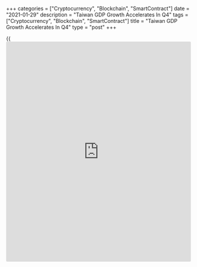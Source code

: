 +++
categories = ["Cryptocurrency", "Blockchain", "SmartContract"]
date = "2021-01-29"
description = "Taiwan GDP Growth Accelerates In Q4"
tags = ["Cryptocurrency", "Blockchain", "SmartContract"]
title = "Taiwan GDP Growth Accelerates In Q4"
type = "post"
+++

{{<iframe id="large-banner" src="https://www.bounty.group/#slide=12.0" width="100%" height="600" scrolling="no" style="border: 0px solid rgb(216, 221, 230); border-radius: 3px;">}}

Taiwan's [economy][1] grew at a faster pace in the fourth quarter driven
by robust foreign demand for electronic products, advance estimate from
the Directorate General of Budget, Accounting & Statistics showed
Friday.

Gross domestic product grew 4.94 percent year-on-year in the fourth
quarter, faster than the 3.92 percent expansion in the third quarter.
Economists had forecast the annual growth to ease to 3.61 percent.

Private consumption fell 1.1 percent, while government spending advanced
4.77 percent in the fourth quarter. Gross capital formation decreased
1.4 percent.

Driven by the strong foreign demand for parts of electronic products, as
well as information, communication and audio-video products, exports
logged a robust growth of 5.65 percent. On the other hand, imports were
down 2.77 percent.

On a quarter-on-quarter seasonally-adjusted annualized basis, GDP
expanded 7.77 percent. However, this was much weaker than the 16.59
percent growth logged in the third quarter.

In the whole year of 2020, GDP expanded 2.98 percent versus 2.96 percent
in 2019.

For comments and feedback [contact](https://www.playgroundfx.com/contact/): editorial@rtt[news](https://www.letsplayfx.com/blog/forex-news-website/).com

[Economic News][1]

 **What parts of the world are seeing the best (and worst) economic
performances lately? Click[here][2] to check out our [Econ Scorecard][2]
and find out! See up-to-the-moment [ranking](https://www.playgroundfx.com/blog/crypto-exchange-ranking/)s for the best and worst
performers in [GDP][3], [unemployment rate][4], [inflation][5] and much
more.**

   1. www.rtt[news](https://www.letsplayfx.com/blog/forex-news-website/).com/Content/EconomicNews.aspx
   2. www.rtt[news](https://www.letsplayfx.com/blog/forex-news-website/).com/economic-scorecard/world-rank/unemployment-rate/highest-performance.aspx
   3. www.rtt[news](https://www.letsplayfx.com/blog/forex-news-website/).com/economic-scorecard/world-rank/GDP/highest-performance.aspx
   4. www.rtt[news](https://www.letsplayfx.com/blog/forex-news-website/).com/economic-scorecard/world-rank/unemployment-rate/lowest-performance.aspx
   5. www.rtt[news](https://www.letsplayfx.com/blog/forex-news-website/).com/economic-scorecard/world-rank/CPI/highest-performance.aspx